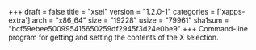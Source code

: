 +++
draft = false
title = "xsel"
version = "1.2.0-1"
categories = ['xapps-extra']
arch = "x86_64"
size = "19228"
usize = "79961"
sha1sum = "bcf59ebee500995415650259df2945f3d24e0be9"
+++
Command-line program for getting and setting the contents of the X selection.